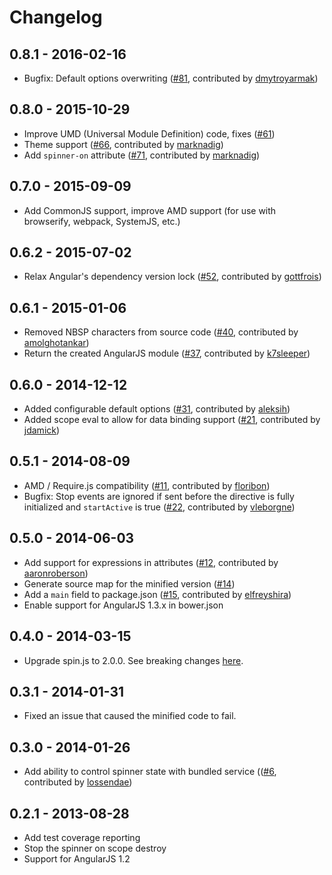 # Changelog

## 0.8.1 - 2016-02-16
- Bugfix: Default options overwriting ([#81](https://github.com/urish/angular-spinner/pull/81), contributed by [dmytroyarmak](https://github.com/dmytroyarmak))

## 0.8.0 - 2015-10-29
- Improve UMD (Universal Module Definition) code, fixes ([#61](https://github.com/urish/angular-spinner/issues/61))
- Theme support ([#66](https://github.com/urish/angular-spinner/pull/66), contributed by [marknadig](https://github.com/marknadig))
- Add `spinner-on` attribute ([#71](https://github.com/urish/angular-spinner/pull/71), contributed by [marknadig](https://github.com/marknadig))

## 0.7.0 - 2015-09-09
- Add CommonJS support, improve AMD support (for use with browserify, webpack, SystemJS, etc.)

## 0.6.2 - 2015-07-02
- Relax Angular's dependency version lock ([#52](https://github.com/urish/angular-spinner/pull/52), contributed by [gottfrois](https://github.com/gottfrois))

## 0.6.1 - 2015-01-06
- Removed NBSP characters from source code ([#40](https://github.com/urish/angular-spinner/pull/40), contributed by [amolghotankar](https://github.com/amolghotankar))
- Return the created AngularJS module ([#37](https://github.com/urish/angular-spinner/pull/37), contributed by [k7sleeper](https://github.com/k7sleeper))

## 0.6.0 - 2014-12-12
- Added configurable default options ([#31](https://github.com/urish/angular-spinner/pull/31), contributed by [aleksih](https://github.com/aleksih))
- Added scope eval to allow for data binding support ([#21](https://github.com/urish/angular-spinner/pull/21), contributed by [jdamick](https://github.com/jdamick))

## 0.5.1 - 2014-08-09
- AMD / Require.js compatibility ([#11](https://github.com/urish/angular-spinner/pull/11), contributed by [floribon](https://github.com/floribon))
- Bugfix: Stop events are ignored if sent before the directive is fully initialized and `startActive` is true ([#22](https://github.com/urish/angular-spinner/pull/22), contributed by [vleborgne](https://github.com/vleborgne))

## 0.5.0 - 2014-06-03

- Add support for expressions in attributes ([#12](https://github.com/urish/angular-spinner/pull/12), contributed by [aaronroberson](https://github.com/aaronroberson))
- Generate source map for the minified version ([#14](https://github.com/urish/angular-spinner/issues/14))
- Add a `main` field to package.json ([#15](https://github.com/urish/angular-spinner/pull/15), contributed by [elfreyshira](https://github.com/elfreyshira))
- Enable support for AngularJS 1.3.x in bower.json

## 0.4.0 - 2014-03-15

- Upgrade spin.js to 2.0.0. See breaking changes [here](http://fgnass.github.io/spin.js/#v2.0.0).

## 0.3.1 - 2014-01-31

- Fixed an issue that caused the minified code to fail.

## 0.3.0 - 2014-01-26

- Add ability to control spinner state with bundled service (([#6](https://github.com/urish/angular-spinner/pull/6), contributed by [lossendae](https://github.com/lossendae))

## 0.2.1 - 2013-08-28

- Add test coverage reporting
- Stop the spinner on scope destroy
- Support for AngularJS 1.2
